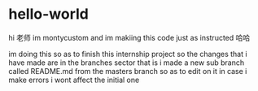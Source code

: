 # hello-world
hi 老师 im montycustom and im makiing this code just as instructed 哈哈

im doing this so as to finish this internship project
so the changes that i have made are in the branches sector that is i made a new sub branch called README.md from the masters branch so as to edit on it in case i make errors i wont affect the initial one
